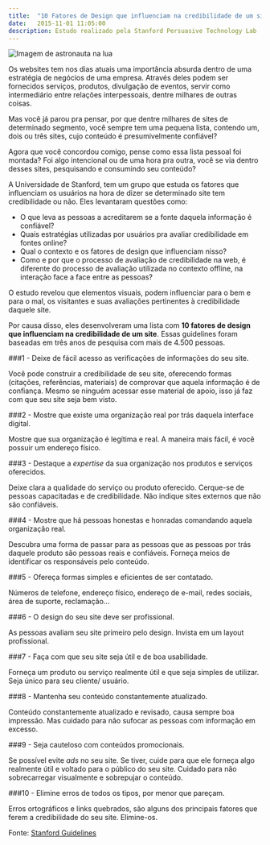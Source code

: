```yaml
---
title:  "10 Fatores de Design que influenciam na credibilidade de um site"
date:   2015-11-01 11:05:00
description: Estudo realizado pela Stanford Persuasive Technology Lab
---
```


![Imagem de astronauta na lua](../../assets/images/homem-na-lua.jpg)

Os websites tem nos dias atuais uma importância absurda dentro de uma estratégia de negócios de uma empresa. Através deles podem ser fornecidos serviços, produtos, divulgação de eventos, servir como intermediário entre relações interpessoais, dentre milhares de outras coisas. 

Mas você já parou pra pensar, por que dentre milhares de sites de determinado segmento, você sempre tem uma pequena lista, contendo um, dois ou três sites, cujo conteúdo é presumivelmente confiável? 

Agora que você concordou comigo, pense como essa lista pessoal foi montada? Foi algo intencional ou de uma hora pra outra, você se via dentro desses sites, pesquisando e consumindo seu conteúdo? 

A Universidade de Stanford, tem um grupo que estuda os fatores que influenciam os usuários na hora de dizer se determinado site tem credibilidade ou não. Eles levantaram questões como:

* O que leva as pessoas a acreditarem se a fonte daquela informação é confiável?
* Quais estratégias utilizadas por usuários pra avaliar credibilidade em fontes online?
* Qual o contexto e os fatores de design que influenciam nisso?
* Como e por que o processo de avaliação de credibilidade na web, é diferente do processo de avaliação utilizada no contexto offline, na interação face a face entre as pessoas?


O estudo revelou que elementos visuais, podem influenciar para o bem e para o mal, os visitantes e suas avaliações pertinentes à credibilidade daquele site. 

Por causa disso, eles desenvolveram uma lista com **10 fatores de design que influenciam na credibilidade de um site**. Essas guidelines foram baseadas em três anos de pesquisa com mais de 4.500 pessoas.

###1 - Deixe de fácil acesso as verificações de informações do seu site.

Você pode construir a credibilidade de seu site, oferecendo formas (citações, referências, materiais) de comprovar que aquela informação é de confiança. Mesmo se ninguém acessar esse material de apoio, isso já faz com que seu site seja bem visto.

###2 - Mostre que existe uma organização real por trás daquela interface digital.

Mostre que sua organização é legítima e real. A maneira mais fácil, é você possuir um endereço físico.

###3 - Destaque a <i>expertise</i> da sua organização nos produtos e serviços oferecidos.

Deixe clara a qualidade do serviço ou produto oferecido.  Cerque-se de pessoas capacitadas e de credibilidade. Não indique sites externos que não são confiáveis.

###4 - Mostre que há pessoas honestas e honradas comandando aquela organização real.

Descubra uma forma de passar para as pessoas que as pessoas por trás daquele produto são pessoas reais e confiáveis. Forneça meios de identificar os responsáveis pelo conteúdo.

###5 - Ofereça formas simples e eficientes de ser contatado.

Números de telefone, endereço físico, endereço de e-mail, redes sociais, área de suporte, reclamação...

###6 - O design do seu site deve ser profissional.

As pessoas avaliam seu site primeiro pelo design. Invista em um layout profissional.

###7 - Faça com que seu site seja útil e de boa usabilidade.

Forneça um produto ou serviço realmente útil e que seja simples de utilizar. Seja único para seu cliente/ usuário.

###8 - Mantenha seu conteúdo constantemente atualizado.

Conteúdo constantemente atualizado e revisado, causa sempre boa impressão. Mas cuidado para não sufocar as pessoas com informação em excesso.

###9 - Seja cauteloso com conteúdos promocionais.

Se possível evite <i>ads</i> no seu site. Se tiver, cuide para que ele forneça algo realmente útil e voltado para o público do seu site. Cuidado para não sobrecarregar visualmente e sobrepujar o conteúdo.

###10 - Elimine erros de todos os tipos, por menor que pareçam.

Erros ortográficos e links quebrados, são alguns dos principais fatores que ferem a credibilidade do seu site. Elimine-os.

Fonte: [Stanford Guidelines][Stanford]

[Stanford]:http://credibility.stanford.edu/guidelines/index.html

